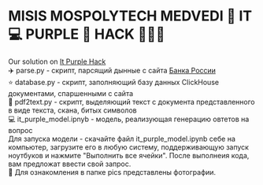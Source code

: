   # MISIS MOSPOLYTECH MEDVEDI 🐻 IT 💻 PURPLE 💜 HACK 👨🏼‍💻
Our solution on [It Purple Hack](https://geekbattle.online/events/it-purple-hack)
<br>
✈️ parse.py - скрипт, парсящий дынные с сайта [Банка России](https://cbr.ru/)
<br>
⭐ database.py - скрипт, заполняющий базу данных ClickHouse документами, спаршенными с сайта
<br>
📑 pdf2text.py - скрипт, выделяющий текст с документа представленного в виде текста, скана, битых символов
<br>
💻 it_purple_model.ipnyb - модель, реализующая генерацию овтетов на вопрос
<br>
Для запуска модели - скачайте файл it_purple_model.ipynb себе на компьютер, загрузите его в любую систему, поддерживающую запуск ноутбуков и нажмите "Выполнить все ячейки". После выполнеия кода, вам предложат ввести свой запрос.
<br>
🙈  Для ознакомления в папке pics представлены фотографии.
<br>
